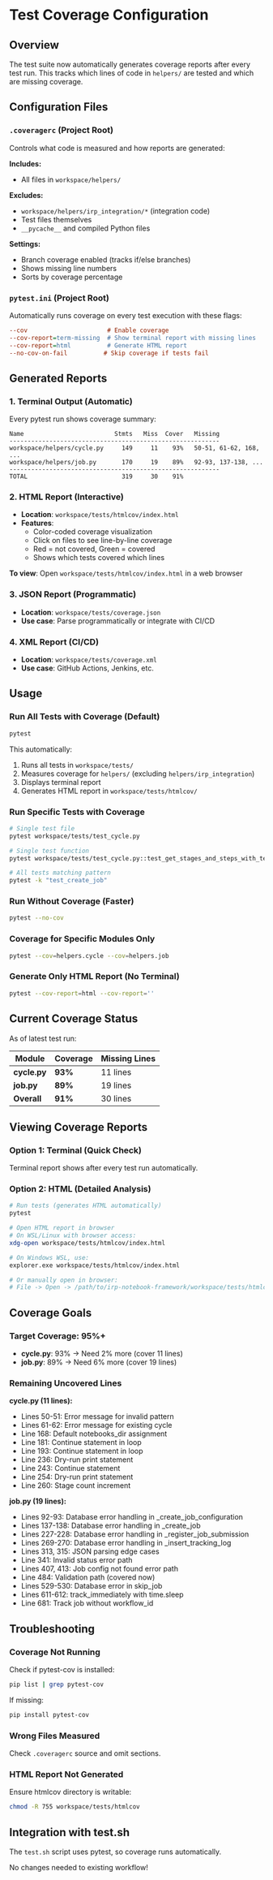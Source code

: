 # Test Coverage Configuration

## Overview

The test suite now automatically generates coverage reports after every test run. This tracks which lines of code in `helpers/` are tested and which are missing coverage.

## Configuration Files

### `.coveragerc` (Project Root)
Controls what code is measured and how reports are generated:

**Includes:**
- All files in `workspace/helpers/`

**Excludes:**
- `workspace/helpers/irp_integration/*` (integration code)
- Test files themselves
- `__pycache__` and compiled Python files

**Settings:**
- Branch coverage enabled (tracks if/else branches)
- Shows missing line numbers
- Sorts by coverage percentage

### `pytest.ini` (Project Root)
Automatically runs coverage on every test execution with these flags:
```ini
--cov                      # Enable coverage
--cov-report=term-missing  # Show terminal report with missing lines
--cov-report=html          # Generate HTML report
--no-cov-on-fail          # Skip coverage if tests fail
```

## Generated Reports

### 1. Terminal Output (Automatic)
Every pytest run shows coverage summary:
```
Name                         Stmts   Miss  Cover   Missing
----------------------------------------------------------
workspace/helpers/cycle.py     149     11    93%   50-51, 61-62, 168, ...
workspace/helpers/job.py       170     19    89%   92-93, 137-138, ...
----------------------------------------------------------
TOTAL                          319     30    91%
```

### 2. HTML Report (Interactive)
- **Location**: `workspace/tests/htmlcov/index.html`
- **Features**:
  - Color-coded coverage visualization
  - Click on files to see line-by-line coverage
  - Red = not covered, Green = covered
  - Shows which tests covered which lines

**To view**: Open `workspace/tests/htmlcov/index.html` in a web browser

### 3. JSON Report (Programmatic)
- **Location**: `workspace/tests/coverage.json`
- **Use case**: Parse programmatically or integrate with CI/CD

### 4. XML Report (CI/CD)
- **Location**: `workspace/tests/coverage.xml`
- **Use case**: GitHub Actions, Jenkins, etc.

## Usage

### Run All Tests with Coverage (Default)
```bash
pytest
```

This automatically:
1. Runs all tests in `workspace/tests/`
2. Measures coverage for `helpers/` (excluding `helpers/irp_integration`)
3. Displays terminal report
4. Generates HTML report in `workspace/tests/htmlcov/`

### Run Specific Tests with Coverage
```bash
# Single test file
pytest workspace/tests/test_cycle.py

# Single test function
pytest workspace/tests/test_cycle.py::test_get_stages_and_steps_with_template_directory

# All tests matching pattern
pytest -k "test_create_job"
```

### Run Without Coverage (Faster)
```bash
pytest --no-cov
```

### Coverage for Specific Modules Only
```bash
pytest --cov=helpers.cycle --cov=helpers.job
```

### Generate Only HTML Report (No Terminal)
```bash
pytest --cov-report=html --cov-report=''
```

## Current Coverage Status

As of latest test run:

| Module | Coverage | Missing Lines |
|--------|----------|---------------|
| **cycle.py** | **93%** | 11 lines |
| **job.py** | **89%** | 19 lines |
| **Overall** | **91%** | 30 lines |

## Viewing Coverage Reports

### Option 1: Terminal (Quick Check)
Terminal report shows after every test run automatically.

### Option 2: HTML (Detailed Analysis)
```bash
# Run tests (generates HTML automatically)
pytest

# Open HTML report in browser
# On WSL/Linux with browser access:
xdg-open workspace/tests/htmlcov/index.html

# On Windows WSL, use:
explorer.exe workspace/tests/htmlcov/index.html

# Or manually open in browser:
# File -> Open -> /path/to/irp-notebook-framework/workspace/tests/htmlcov/index.html
```

## Coverage Goals

### Target Coverage: 95%+
- **cycle.py**: 93% → Need 2% more (cover 11 lines)
- **job.py**: 89% → Need 6% more (cover 19 lines)

### Remaining Uncovered Lines

**cycle.py (11 lines):**
- Lines 50-51: Error message for invalid pattern
- Lines 61-62: Error message for existing cycle
- Line 168: Default notebooks_dir assignment
- Line 181: Continue statement in loop
- Line 193: Continue statement in loop
- Line 236: Dry-run print statement
- Line 243: Continue statement
- Line 254: Dry-run print statement
- Line 260: Stage count increment

**job.py (19 lines):**
- Lines 92-93: Database error handling in _create_job_configuration
- Lines 137-138: Database error handling in _create_job
- Lines 227-228: Database error handling in _register_job_submission
- Lines 269-270: Database error handling in _insert_tracking_log
- Lines 313, 315: JSON parsing edge cases
- Line 341: Invalid status error path
- Lines 407, 413: Job config not found error path
- Line 484: Validation path (covered now)
- Lines 529-530: Database error in skip_job
- Lines 611-612: track_immediately with time.sleep
- Line 681: Track job without workflow_id

## Troubleshooting

### Coverage Not Running
Check if pytest-cov is installed:
```bash
pip list | grep pytest-cov
```

If missing:
```bash
pip install pytest-cov
```

### Wrong Files Measured
Check `.coveragerc` source and omit sections.

### HTML Report Not Generated
Ensure htmlcov directory is writable:
```bash
chmod -R 755 workspace/tests/htmlcov
```

## Integration with test.sh

The `test.sh` script uses pytest, so coverage runs automatically.

No changes needed to existing workflow!
